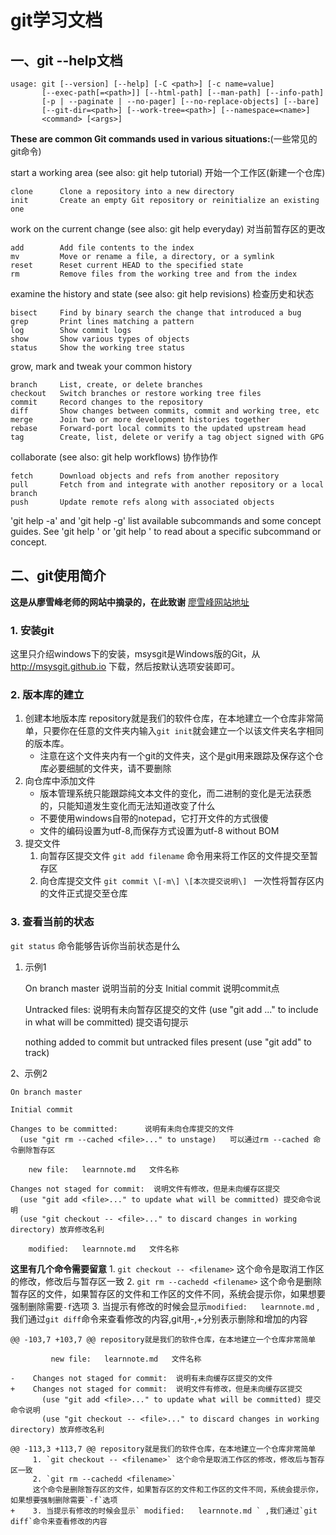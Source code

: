 # git学习文档
## 一、git --help文档


    usage: git [--version] [--help] [-C <path>] [-c name=value]
           [--exec-path[=<path>]] [--html-path] [--man-path] [--info-path]
           [-p | --paginate | --no-pager] [--no-replace-objects] [--bare]
           [--git-dir=<path>] [--work-tree=<path>] [--namespace=<name>]
           <command> [<args>]


**These are common Git commands used in various situations:**(一些常见的git命令)


start a working area (see also: git help tutorial)
开始一个工作区(新建一个仓库)

    clone      Clone a repository into a new directory
    init       Create an empty Git repository or reinitialize an existing one


work on the current change (see also: git help everyday)
对当前暂存区的更改

    add        Add file contents to the index
    mv         Move or rename a file, a directory, or a symlink
    reset      Reset current HEAD to the specified state
    rm         Remove files from the working tree and from the index


examine the history and state (see also: git help revisions)
检查历史和状态

    bisect     Find by binary search the change that introduced a bug
    grep       Print lines matching a pattern
    log        Show commit logs
    show       Show various types of objects
    status     Show the working tree status


grow, mark and tweak your common history

    branch     List, create, or delete branches
    checkout   Switch branches or restore working tree files
    commit     Record changes to the repository
    diff       Show changes between commits, commit and working tree, etc
    merge      Join two or more development histories together
    rebase     Forward-port local commits to the updated upstream head
    tag        Create, list, delete or verify a tag object signed with GPG

collaborate (see also: git help workflows)
协作协作

    fetch      Download objects and refs from another repository
    pull       Fetch from and integrate with another repository or a local branch
    push       Update remote refs along with associated objects


'git help -a' and 'git help -g' list available subcommands and some
concept guides. See 'git help <command>' or 'git help <concept>'
to read about a specific subcommand or concept.


## 二、git使用简介
**这是从廖雪峰老师的网站中摘录的，在此致谢**    [廖雪峰网站地址](http://www.liaoxuefeng.com/)

### 1. 安装git
这里只介绍windows下的安装，msysgit是Windows版的Git，从 http://msysgit.github.io 下载，然后按默认选项安装即可。
### 2. 版本库的建立
1. 创建本地版本库
repository就是我们的软件仓库，在本地建立一个仓库非常简单，只要你在任意的文件夹内输入`git init`就会建立一个以该文件夹名字相同的版本库。
    * 注意在这个文件夹内有一个git的文件夹，这个是git用来跟踪及保存这个仓库必要细腻的文件夹，请不要删除
2. 向仓库中添加文件
    * 版本管理系统只能跟踪纯文本文件的变化，而二进制的变化是无法获悉的，只能知道发生变化而无法知道改变了什么
    * 不要使用windows自带的notepad，它打开文件的方式很傻
    * 文件的编码设置为utf-8,而保存方式设置为utf-8 without BOM
3. 提交文件
    1. 向暂存区提交文件
    `git add filename` 命令用来将工作区的文件提交至暂存区
    2. 向仓库提交文件
    `git commit \[-m\] \[本次提交说明\] ` 一次性将暂存区内的文件正式提交至仓库

### 3. 查看当前的状态
`git status` 命令能够告诉你当前状态是什么
1. 示例1

    On branch master     说明当前的分支
    Initial commit       说明commit点

    Untracked files:     说明有未向暂存区提交的文件
      (use "git add <file>..." to include in what will be committed) 提交语句提示

    nothing added to commit but untracked files present (use "git add" to track)  

2、示例2

    On branch master

    Initial commit

    Changes to be committed:      说明有未向仓库提交的文件
      (use "git rm --cached <file>..." to unstage)   可以通过rm --cached 命令删除暂存区

        new file:   learnnote.md   文件名称

    Changes not staged for commit:  说明文件有修改，但是未向缓存区提交
      (use "git add <file>..." to update what will be committed) 提交命令说明
      (use "git checkout -- <file>..." to discard changes in working directory) 放弃修改名利

        modified:   learnnote.md   文件名称

**这里有几个命令需要留意**
    1. `git checkout -- <filename>` 这个命令是取消工作区的修改，修改后与暂存区一致 
    2. `git rm --cachedd <filename>` 
    这个命令是删除暂存区的文件，如果暂存区的文件和工作区的文件不同，系统会提示你，如果想要强制删除需要`-f`选项
    3. 当提示有修改的时候会显示` modified:   learnnote.md ` ,我们通过`git diff`命令来查看修改的内容,git用-,+分别表示删除和增加的内容

     
    @@ -103,7 +103,7 @@ repository就是我们的软件仓库，在本地建立一个仓库非常简单
     
             new file:   learnnote.md   文件名称
     
    -    Changes not staged for commit:  说明有未向缓存区提交的文件
    +    Changes not staged for commit:  说明文件有修改，但是未向缓存区提交
           (use "git add <file>..." to update what will be committed) 提交命令说明
           (use "git checkout -- <file>..." to discard changes in working directory) 放弃修改名利
     
    @@ -113,3 +113,7 @@ repository就是我们的软件仓库，在本地建立一个仓库非常简单
         1. `git checkout -- <filename>` 这个命令是取消工作区的修改，修改后与暂存区一致 
         2. `git rm --cachedd <filename>` 
         这个命令是删除暂存区的文件，如果暂存区的文件和工作区的文件不同，系统会提示你，如果想要强制删除需要`-f`选项
    +    3. 当提示有修改的时候会显示` modified:   learnnote.md ` ,我们通过`git diff`命令来查看修改的内容
